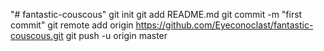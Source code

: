 "# fantastic-couscous"  git init git add README.md git commit -m "first commit" git remote add origin https://github.com/Eyeconoclast/fantastic-couscous.git git push -u origin master
